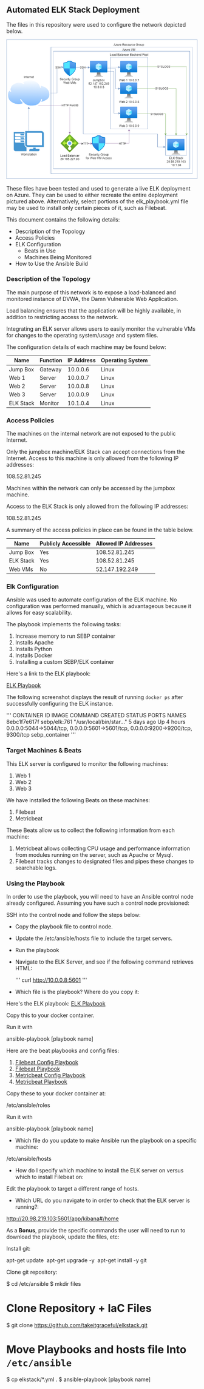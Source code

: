 ## Automated ELK Stack Deployment

The files in this repository were used to configure the network depicted below.


![ELK Stack Network Diagram](images/elk_stack_network.png)

These files have been tested and used to generate a live ELK deployment on Azure. They can be used to either recreate the entire deployment pictured above. Alternatively, select portions of the elk_playbook.yml file may be used to install only certain pieces of it, such as Filebeat.

This document contains the following details:
- Description of the Topology
- Access Policies
- ELK Configuration
  - Beats in Use
  - Machines Being Monitored
- How to Use the Ansible Build

### Description of the Topology

The main purpose of this network is to expose a load-balanced and monitored instance of DVWA, the Damn Vulnerable Web Application.

Load balancing ensures that the application will be highly available, in addition to restricting access to the network.

Integrating an ELK server allows users to easily monitor the vulnerable VMs for changes to the operating system/usage and system files.

The configuration details of each machine may be found below:


| Name     | Function | IP Address | Operating System |
|----------|----------|------------|------------------|
| Jump Box | Gateway  | 10.0.0.6   | Linux            |
| Web 1    | Server   | 10.0.0.7   | Linux            |
| Web 2    | Server   | 10.0.0.8   | Linux            |
| Web 3    | Server   | 10.0.0.9   | Linux            |
| ELK Stack| Monitor  | 10.1.0.4   | Linux            |

### Access Policies

The machines on the internal network are not exposed to the public Internet.

Only the jumpbox machine/ELK Stack can accept connections from the Internet. Access to this machine is only allowed from the following IP addresses:

108.52.81.245

Machines within the network can only be accessed by the jumpbox machine.

Access to the ELK Stack is only allowed from the following IP addresses:

108.52.81.245

A summary of the access policies in place can be found in the table below.

| Name     | Publicly Accessible | Allowed IP Addresses |
|----------|---------------------|----------------------|
| Jump Box | Yes                 | 108.52.81.245        |
| ELK Stack| Yes                 | 108.52.81.245        |
| Web VMs  | No                  | 52.147.192.249       |

### Elk Configuration

Ansible was used to automate configuration of the ELK machine. No configuration was performed manually, which is advantageous because it allows for easy scalability.

The playbook implements the following tasks:

1. Increase memory to run SEBP container
2. Installs Apache
3. Installs Python
4. Installs Docker
5. Installing a custom SEBP/ELK container

Here's a link to the ELK playbook:

[ELK Playbook](elk_playbook.yml)


The following screenshot displays the result of running `docker ps` after successfully configuring the ELK instance.

'''
CONTAINER ID   IMAGE          COMMAND                  CREATED      STATUS       PORTS                                                                              NAMES
8ebc1f7e617f   sebp/elk:761   "/usr/local/bin/star…"   5 days ago   Up 4 hours   0.0.0.0:5044->5044/tcp, 0.0.0.0:5601->5601/tcp, 0.0.0.0:9200->9200/tcp, 9300/tcp   sebp_container
'''

### Target Machines & Beats
This ELK server is configured to monitor the following machines:
1. Web 1
2. Web 2
3. Web 3

We have installed the following Beats on these machines:

1. Filebeat
2. Metricbeat

These Beats allow us to collect the following information from each machine:

1. Metricbeat allows collecting CPU usage and performance information from modules running on the server, such as Apache or Mysql.
2. Filebeat tracks changes to designated files and pipes these changes to searchable logs.

### Using the Playbook
In order to use the playbook, you will need to have an Ansible control node already configured. Assuming you have such a control node provisioned:

SSH into the control node and follow the steps below:
- Copy the playbook file to control node.
- Update the /etc/ansible/hosts file to include the target servers.
- Run the playbook
- Navigate to the ELK Server, and see if the following command retrieves HTML:
  
  '''
  curl http://10.0.0.8:5601
  '''

- Which file is the playbook? Where do you copy it:

Here's the ELK playbook: 
[ELK Playbook](elk_playbook.yml)

Copy this to your docker container.

Run it with 

ansible-playbook [playbook name]

Here are the beat playbooks and config files: 

1. [Filebeat Config Playbook](filebeat-config.yml)
2. [Filebeat Playbook](filebeat-playbook.yml)
3. [Metricbeat Config Playbook](metricbeat-config.yml)
4. [Metricbeat Playbook](metricbeat-playbook.yml)


Copy these to your docker container at:

/etc/ansible/roles

Run it with 

ansible-playbook [playbook name]


-  Which file do you update to make Ansible run the playbook on a specific machine:

/etc/ansible/hosts

-  How do I specify which machine to install the ELK server on versus which to install Filebeat on:

Edit the playbook to target a different range of hosts.

- Which URL do you navigate to in order to check that the ELK server is running?:

http://20.98.219.103:5601/app/kibana#/home

As a **Bonus**, provide the specific commands the user will need to run to download the playbook, update the files, etc:

Install git:&nbsp;

apt-get update&nbsp;
apt-get upgrade -y&nbsp;
apt-get install -y git&nbsp;

Clone git repository:

$ cd /etc/ansible
$ mkdir files
# Clone Repository + IaC Files
$ git clone https://github.com/takeitgraceful/elkstack.git
# Move Playbooks and hosts file Into `/etc/ansible`
$ cp elkstack/*.yml .
$ ansible-playbook [playbook name]


